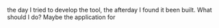 the day I tried to develop the tool, the afterday I found it been built.
What should I do?
Maybe the application for 
